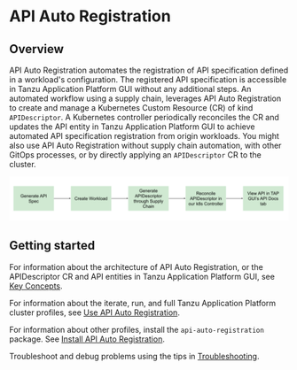 # API Auto Registration

## <a id='overview'></a> Overview

API Auto Registration automates the registration of API specification defined in
a workload's configuration. The registered API specification is accessible in
Tanzu Application Platform GUI without any additional steps. An automated
workflow using a supply chain, leverages API Auto Registration to create and
manage a Kubernetes Custom Resource (CR) of kind `APIDescriptor`. A Kubernetes
controller periodically reconciles the CR and updates the API entity in Tanzu
Application Platform GUI to achieve automated API specification registration
from origin workloads. You might also use API Auto Registration without supply
chain automation, with other GitOps processes, or by directly applying an
`APIDescriptor` CR to the cluster.

![Flow chart with boxes for each element of the API Auto Registration process.](./images/autoregistering-api-entities-stages.png)

## <a id='getting-started'></a> Getting started

For information about the architecture of API Auto Registration, or the APIDescriptor CR and API entities in Tanzu Application Platform GUI, see [Key Concepts](key-concepts.hbs.md).

For information about the iterate, run, and full Tanzu Application Platform cluster profiles, see [Use API Auto Registration](usage.hbs.md).

For information about other profiles, install the `api-auto-registration` package. See [Install API Auto Registration](installation.hbs.md).

Troubleshoot and debug problems using the tips in [Troubleshooting](troubleshooting.md).